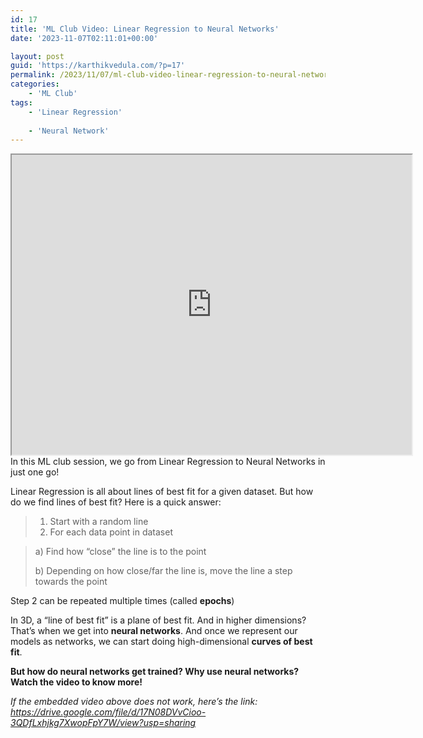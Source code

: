 ```yaml
---
id: 17
title: 'ML Club Video: Linear Regression to Neural Networks'
date: '2023-11-07T02:11:01+00:00'

layout: post
guid: 'https://karthikvedula.com/?p=17'
permalink: /2023/11/07/ml-club-video-linear-regression-to-neural-networks/
categories:
    - 'ML Club'
tags:
    - 'Linear Regression'
    
    - 'Neural Network'
---
```


<iframe allow="autoplay" height="480" loading="lazy" src="https://drive.google.com/file/d/17N08DVvCioo-3QDfLxhjkg7XwopFpY7W/preview" width="640"></iframe>In this ML club session, we go from Linear Regression to Neural Networks in just one go!

Linear Regression is all about lines of best fit for a given dataset. But how do we find lines of best fit? Here is a quick answer:

> 1. Start with a random line
> 2. For each data point in dataset

> a) Find how “close” the line is to the point
> 
> b) Depending on how close/far the line is, move the line a step towards the point

Step 2 can be repeated multiple times (called **epochs**)

In 3D, a “line of best fit” is a plane of best fit. And in higher dimensions? That’s when we get into **neural networks**. And once we represent our models as networks, we can start doing high-dimensional **curves of best fit**.

**But how do neural networks get trained? Why use neural networks? Watch the video to know more!**

*If the embedded video above does not work, here’s the link:* [*https://drive.google.com/file/d/17N08DVvCioo-3QDfLxhjkg7XwopFpY7W/view?usp=sharing* ](<https://drive.google.com/file/d/17N08DVvCioo-3QDfLxhjkg7XwopFpY7W/view?usp=sharing >)
